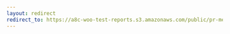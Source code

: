 ```yaml
---
layout: redirect
redirect_to: https://a8c-woo-test-reports.s3.amazonaws.com/public/pr-merge/38113/e2e/index.html
---
```

